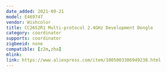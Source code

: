 ```yaml
---
date_added: 2021-09-21
model: E469747 
vendor: Wishcolor
title: CC2652R1 Multi-protocol 2.4GHz Development Dongle 
category: coordinator
supports: coordinator
zigbeeid: none
compatible: [z2m,zha]
mlink: 
link: https://www.aliexpress.com/item/1005003306949238.html
---
```

